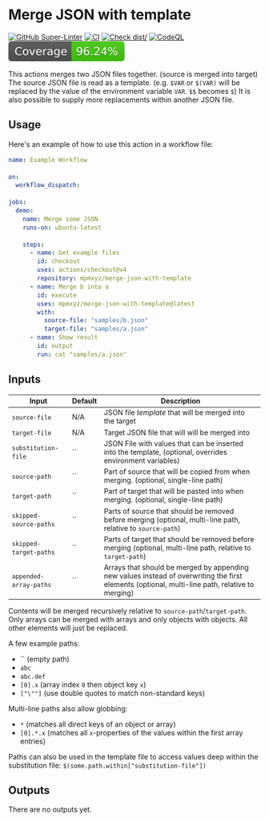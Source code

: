 # Merge JSON with template

[![GitHub Super-Linter](https://github.com/mpmxyz/merge-json-with-template/actions/workflows/linter.yml/badge.svg)](https://github.com/mpmxyz/merge-json-with-template/actions/workflows/linter.yml)
[![CI](https://github.com/mpmxyz/merge-json-with-template/actions/workflows/ci.yml/badge.svg)](https://github.com/mpmxyz/merge-json-with-template/actions/workflows/ci.yml)
[![Check dist/](https://github.com/mpmxyz/merge-json-with-template/actions/workflows/check-dist.yml/badge.svg)](https://github.com/mpmxyz/merge-json-with-template/actions/workflows/check-dist.yml)
[![CodeQL](https://github.com/mpmxyz/merge-json-with-template/actions/workflows/codeql-analysis.yml/badge.svg)](https://github.com/mpmxyz/merge-json-with-template/actions/workflows/codeql-analysis.yml)
[![Coverage](./badges/coverage.svg)](./badges/coverage.svg)

This actions merges two JSON files together. (source is merged into target)
The source JSON file is read as a template. (e.g. `$VAR` or `$(VAR)` will be replaced by the value of the environment variable `VAR`. `$$` becomes `$`)
It is also possible to supply more replacements within another JSON file.

## Usage

Here's an example of how to use this action in a workflow file:

```yaml
name: Example Workflow

on:
  workflow_dispatch:

jobs:
  demo:
    name: Merge some JSON
    runs-on: ubuntu-latest

    steps:
      - name: Get example files
        id: checkout
        uses: actions/checkout@v4
        repository: mpmxyz/merge-json-with-template
      - name: Merge b into a
        id: execute
        uses: mpmxyz/merge-json-with-template@latest
        with:
          source-file: "samples/b.json"
          target-file: "samples/a.json"
      - name: Show result
        id: output
        run: cat "samples/a.json"
```

## Inputs

| Input                  | Default | Description                     |
| ---------------------- | ------- | ------------------------------- |
| `source-file`          | N/A | JSON file _template_ that will be merged into the target |
| `target-file`          | N/A | Target JSON file that will will be merged into |
| `substitution-file`    | ``  | JSON File with values that can be inserted into the template, (optional, overrides environment variables) |
| `source-path`          | ``  | Part of source that will be copied from when merging. (optional, single-line path) |
| `target-path`          | ``  | Part of target that will be pasted into when merging. (optional, single-line path) |
| `skipped-source-paths` | ``  | Parts of source that should be removed before merging (optional, multi-line path, relative to `source-path`)|
| `skipped-target-paths` | ``  | Parts of target that should be removed before merging (optional, multi-line path, relative to `target-path`)|
| `appended-array-paths` | ``  | Arrays that should be merged by appending new values instead of overwriting the first elements (optional, multi-line path, relative to merging)|

Contents will be merged recursively relative to `source-path`/`target-path`.
Only arrays can be merged with arrays and only objects with objects.
All other elements will just be replaced.

A few example paths:
- `` (empty path)
- `abc`
- `abc.def`
- `[0].x` (array index `0` then object key `x`)
- `["\""]` (use double quotes to match non-standard keys)

Multi-line paths also allow globbing:
- `*` (matches all direct keys of an object or array)
- `[0].*.x` (matches all `x`-properties of the values within the first array entries)

Paths can also be used in the template file to access values deep within the substitution file:
`$(some.path.within["substitution-file"])`

## Outputs

There are no outputs yet.